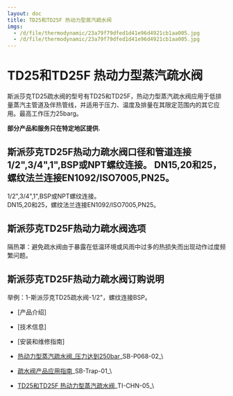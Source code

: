 ```yaml
---
layout: doc
title: TD25和TD25F 热动力型蒸汽疏水阀
imgs:
  - /d/file/thermodynamic/23a79f79dfed1d41e96d4921cb1aa005.jpg
  - /d/file/thermodynamic/23a79f79dfed1d41e96d4921cb1aa005.jpg
---
```


# TD25和TD25F 热动力型蒸汽疏水阀

斯派莎克TD25疏水阀的型号有TD25和TD25F，热动力型蒸汽疏水阀应用于低排量蒸汽主管道及伴热管线，并适用于压力、温度及排量在其限定范围内的其它应用。最高工作压力25barg。

**部分产品和服务只在特定地区提供.**

## 斯派莎克TD25F热动力疏水阀口径和管道连接 1/2",3/4",1",BSP或NPT螺纹连接。 DN15,20和25，螺纹法兰连接EN1092/ISO7005,PN25。

1/2",3/4",1",BSP或NPT螺纹连接。  
DN15,20和25，螺纹法兰连接EN1092/ISO7005,PN25。

## 斯派莎克TD25F热动力疏水阀选项

隔热罩：避免疏水阀由于暴露在低温环境或风雨中过多的热损失而出现动作过度频繁问题。

## 斯派莎克TD25F热动力疏水阀订购说明

举例：1-斯派莎克TD25疏水阀-1/2"，螺纹连接BSP。

- [产品介绍]
- [技术信息]
- [安装和维修指南]

- [热动力型蒸汽疏水阀\_压力达到250bar](/d/pdf/SB-P068-02-%E7%83%AD%E5%8A%A8%E5%8A%9B%E5%9E%8B%E8%92%B8%E6%B1%BD%E7%96%8F%E6%B0%B4%E9%98%80_%E5%8E%8B%E5%8A%9B%E8%BE%BE%E5%88%B0250bar.pdf)\_SB-P068-02\_\
- [疏水阀产品应用指南](/d/pdf/SB-trap-01-%E7%96%8F%E6%B0%B4%E9%98%80%E4%BA%A7%E5%93%81%E5%BA%94%E7%94%A8%E6%8C%87%E5%8D%97.pdf)\_SB-Trap-01\_\

- [TD25和TD25F 热动力型蒸汽疏水阀](/d/pdf/TI-CHN-05-TD25和TD25F%20热动力型蒸汽疏水阀.pdf)\_TI-CHN-05\_\
